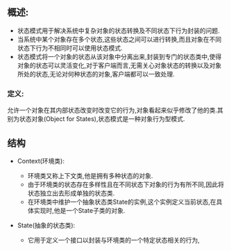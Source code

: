 
## 概述:
* 状态模式用于解决系统中复杂对象的状态转换及不同状态下行为封装的问题.
* 当系统中某个对象存在多个状态,这些状态之间可以进行转换,而且对象在不同状态下行为不相同时可以使用状态模式.
* 状态模式将一个对象的状态从该对象中分离出来,封装到专门的状态类中,使得对象的状态可以灵活变化,对于客户端而言,无需关心对象状态的转换以及对象所处的状态,无论对何种状态的对象,客户端都可以一致处理.

### 定义:
 允许一个对象在其内部状态改变时改变它的行为,对象看起来似乎修改了他的类.其别为状态对象(Object for States),状态模式是一种对象行为型模式.
 
## 结构
* Context(环境类):
    * 环境类又称上下文类,他是拥有多种状态的对象.
    * 由于环境类的状态存在多样性且在不同状态下对象的行为有所不同,因此将状态独立出去形成单独的状态类.
    * 在环境类中维护一个抽象状态类State的实例,这个实例定义当前状态,在具体实现时,他是一个State子类的对象.
    
* State(抽象的状态类):
    * 它用于定义一个接口以封装与环境类的一个特定状态相关的行为,
